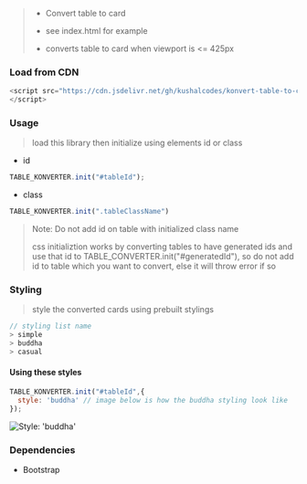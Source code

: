 > * Convert table to card
>
> * see index.html for example
> 
> * converts table to card when viewport is <= 425px
### Load from CDN

```js
<script src="https://cdn.jsdelivr.net/gh/kushalcodes/konvert-table-to-card@main/konvert-table-to-card.min.js" type="text/javascript">
</script>
```

### Usage
> load this library then initialize using elements id or class

* id
```js
TABLE_KONVERTER.init("#tableId"); 
```
* class
```js
TABLE_KONVERTER.init(".tableClassName") 
```
 > Note: Do not add id on table with initialized class name
 >
 > css initializtion works by converting tables to have generated ids and use that id to TABLE_CONVERTER.init("#generatedId"), so do not add id to table which you want to convert, else it will throw error if so

### Styling
> style the converted cards using prebuilt stylings
```js
// styling list name
> simple
> buddha
> casual
```
#### Using these styles
```js
TABLE_KONVERTER.init("#tableId",{
  style: 'buddha' // image below is how the buddha styling look like
});
```
![Style: 'buddha'](https://i.imgur.com/EJAa3pk.png)

### Dependencies
* Bootstrap